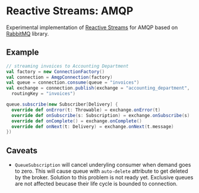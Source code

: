Reactive Streams: AMQP
====

Experimental implementation of [Reactive Streams](http://www.reactive-streams.org) for AMQP based on [RabbitMQ](https://www.rabbitmq.com/) library.

Example
----
```Scala
// streaming invoices to Accounting Department
val factory = new ConnectionFactory()
val connection = AmqpConnection(factory)
val queue = connection.consume(queue = "invoices")
val exchange = connection.publish(exchange = "accounting_department",
  routingKey = "invoices")

queue.subscribe(new Subscriber[Delivery] {
  override def onError(t: Throwable) = exchange.onError(t)
  override def onSubscribe(s: Subscription) = exchange.onSubscribe(s)
  override def onComplete() = exchange.onComplete()
  override def onNext(t: Delivery) = exchange.onNext(t.message)
})
```

Caveats
----
 * `QueueSubscription` will cancel underyling consumer when demand goes to zero. This will cause queue with `auto-delete` attribute to get deleted by the broker. Solution to this problem is not ready yet. Exclusive queues are not affected beucase their life cycle is bounded to connection.
